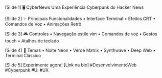 [Slide 1]
🖥️ CyberNews
Uma Experiência Cyberpunk do Hacker News

[Slide 2]
✨ Principais Funcionalidades
• Interface Terminal
• Efeitos CRT
• Comandos de Voz
• Animações Retrô

[Slide 3]
🎮 Controles
• Navegação estilo vim
• Comandos de voz
• Gestos touch
• Atalhos de teclado

[Slide 4]
🎨 Temas
• Noite Neon
• Verde Matrix
• Synthwave
• Deep Web
• Terminal Clássico

[Slide 5]
Experimente agora!
[Link na bio]
#DesenvolvimentoWeb #Cyberpunk #UI #UX